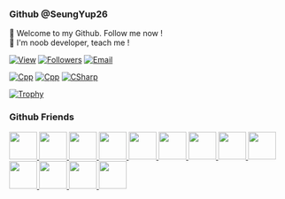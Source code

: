 ### Github @SeungYup26
👋 Welcome to my Github. Follow me now ! <br>
👋 I'm noob developer, teach me ! <br>
<!--------------------------- Profile ---------------------------->
[![View](https://hits.seeyoufarm.com/api/count/incr/badge.svg?url=https%3A%2F%2Fgithub.com%2Fseungyup26&count_bg=%23FF0000&title_bg=%23555555&icon=&icon_color=%23E7E7E7&title=hits&edge_flat=false)](https://github.com/seungyup26)
[![Followers](https://img.shields.io/github/followers/seungyup26?color=blue&style=flat-square)](https://github.com/SeungYup26?tab=followers)
[![Email](https://img.shields.io/badge/About-seungyup26%40gmail.com-FF0000)](https://github.com/seungyup26)

[![Cpp](https://img.shields.io/badge/C-00599C?style=flat-square&logo=c&logoColor=white)](https://github.com/search?l=C%2B%2B&q=user%3ASeungYup26&type=Repositories)
[![Cpp](https://img.shields.io/badge/Cpp-00599C?style=flat-square&logo=cplusplus&logoColor=white)](https://github.com/search?l=C%2B%2B&q=user%3ASeungYup26&type=Repositories)
[![CSharp](https://img.shields.io/badge/CSharp-8b00ff?style=flat-square&logo=csharp&logoColor=white)](https://github.com/search?l=C%23&q=user%3ASeungYup26&type=Repositories) </a>
<!---------------------------------------------------------------->

<!--------------------------- Trophy ----------------------------->
[![Trophy](https://github-profile-trophy.vercel.app/?username=seungyup26&no-frame=true&no-bg=true&column=7&theme=onestar)](https://github.com/seungyup26)
<!---------------------------------------------------------------->

<!--------------------------- Friends ---------------------------->

### Github Friends
<a href="https://github.com/Claude-Agnes17"><img src="https://avatars.githubusercontent.com/u/82876235?v=4" width="50">
<a href="https://github.com/yblee0816"><img src="https://avatars.githubusercontent.com/u/64089784?v=4" width="50px">
<a href="https://github.com/jokk6703"><img src="https://avatars.githubusercontent.com/u/38997874?v=4" width="50px">
<a href="https://github.com/Yellowstrawberrys"><img src="https://avatars.githubusercontent.com/u/77413533?v=4" width="50px">
<a href="https://github.com/KiRist-code"><img src="https://avatars.githubusercontent.com/u/37296174?v=4" width="50px">
<a href="https://github.com/dltlgn071105"><img src="https://avatars.githubusercontent.com/u/79982147?v=4" width="50px">
<a href="https://github.com/jym0404"><img src="https://avatars.githubusercontent.com/u/49983304?v=4" width="50px">
<a href="https://github.com/Marshal0001"><img src="https://avatars.githubusercontent.com/u/87575796?v=4" width="50px">
<a href="https://github.com/JIHOON0728"><img src="https://avatars.githubusercontent.com/u/88192370?v=4" width="50px">
<a href="https://github.com/SeolMJ"><img src="https://avatars.githubusercontent.com/u/85064559?v=4" width="50px">
<a href="https://github.com/CustomNPC"><img src="https://avatars.githubusercontent.com/u/67010072?v=4" width="50px">
<a href="https://github.com/Paranoid-Dev"><img src="https://avatars.githubusercontent.com/u/62641568?v=4" width="50px">
<a href="https://github.com/sihnhee09"><img src="https://avatars.githubusercontent.com/u/96600769?v=4" width="50px">
  
<!---------------------------------------------------------------->
